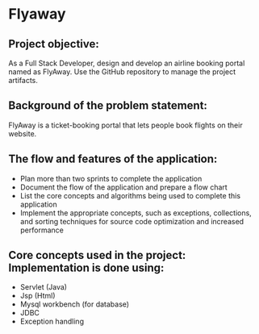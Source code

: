 # Flyaway

## Project objective: 

As a Full Stack Developer, design and develop an airline booking portal named as FlyAway. Use the GitHub repository to manage the project artifacts. 

## Background of the problem statement:

FlyAway is a ticket-booking portal that lets people book flights on their website.

## The flow and features of the application:

* Plan more than two sprints to complete the application
* Document the flow of the application and prepare a flow chart 
* List the core concepts and algorithms being used to complete this application
* Implement the appropriate concepts, such as exceptions, collections, and sorting techniques for source code optimization and increased performance 

## Core concepts used in the project: Implementation is done using:
* Servlet (Java) 
* Jsp (Html) 
* Mysql workbench (for database) 
* JDBC
* Exception handling 

